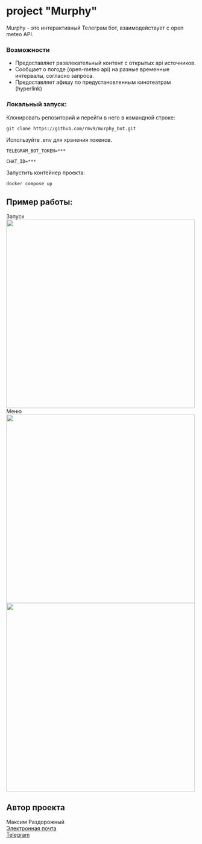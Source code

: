 # project "Murphy"
Murphy - это интерактивный Телеграм бот, взаимодействует с open meteo API.    

### Возможности
* Предоставляет развлекательный контент с открытых api источников.  
* Сообщает о погоде (open-meteo api) на разные временные интервалы, согласно запроса.  
* Предоставляет афишу по предустановленным кинотеатрам (hyperlink)  

### Локальный запуск:
Клонировать репозиторий и перейти в него в командной строке:

```
git clone https://github.com/rmv9/murphy_bot.git
```

Используйте .env для хранения токенов.

```
TELEGRAM_BOT_TOKEN=***

CHAT_ID=***
```

Запустить контейнер проекта:

```
docker compose up
```

## Пример работы:
Запуск  
<img src="https://i.postimg.cc/jSGFGFnd/Screenshot-2024-09-01-12-48-37-823-org-telegram-messenger-edit.jpg" height="500">
Меню  
<img src="https://i.postimg.cc/rpxPcN5G/Screenshot-2024-09-01-12-54-08-088-org-telegram-messenger.jpg" height="500">  
<img src="https://i.postimg.cc/4xK02gdS/Screenshot-2024-09-01-12-54-34-379-org-telegram-messenger.jpg" height="500">



## Автор проекта
Максим Раздорожный  
[Электронная почта](mailto:rmv_93@mail.ru)   
[Telegram](https://t.me/rmv_dev)
